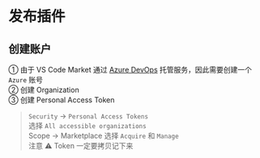 # 发布插件

## 创建账户

① 由于 VS Code Market 通过 [Azure DevOps](https://azure.microsoft.com/zh-cn/services/devops/) 托管服务，因此需要创建一个 `Azure` 账号  
② 创建 Organization  
③ 创建 Personal Access Token

> `Security` -> `Personal Access Tokens`  
> 选择 `All accessible organizations`  
> Scope -> Marketplace 选择 `Acquire` 和 `Manage`  
> 注意 ️⚠️ Token 一定要拷贝记下来
